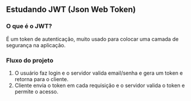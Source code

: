 ## Estudando JWT (Json Web Token)

### O que é o JWT?
É um token de autenticação, muito usado para colocar uma camada de segurança na aplicação.

### Fluxo do projeto
1. O usuário faz login e o servidor valida email/senha e gera um token e retorna para o cliente.
2. Cliente envia o token em cada requisição e o servidor valida o token e permite o acesso.


